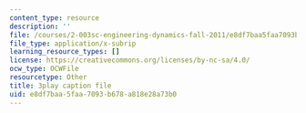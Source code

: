 ```yaml
---
content_type: resource
description: ''
file: /courses/2-003sc-engineering-dynamics-fall-2011/e8df7baa5faa7093b678a818e28a73b0_Ze5nqLIYUMc.srt
file_type: application/x-subrip
learning_resource_types: []
license: https://creativecommons.org/licenses/by-nc-sa/4.0/
ocw_type: OCWFile
resourcetype: Other
title: 3play caption file
uid: e8df7baa-5faa-7093-b678-a818e28a73b0
---
```

